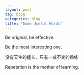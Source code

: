 ```yaml
---
layout: post
tag: blog
categories: blog
title: "Some Useful Words"
---
```


Be original, be effective.

Be the most interesting one.

没有天生的擅长，只有一成不变的熟练

Repetation is the mother of learning.

